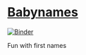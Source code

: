 # [Babynames](http://tschm.github.io/babynames)

[![Binder](https://mybinder.org/badge_logo.svg)](https://mybinder.org/v2/gh/tschm/babynames/main?filepath=book/docs)

Fun with first names